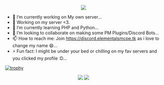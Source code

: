 <p align="center">
  <a href="https://github.com/DenverCoder1/readme-typing-svg"><img src="https://readme-typing-svg.herokuapp.com/?lines=Am+PogChamper+Cosmic;Never+Gonna+Give+You+Up;Never+Gonna+Let+You+Down;Never+Gonna+Run+Around+And+Desert+You"></a>
</p>

- 🔭 I’m currently working on My own server...
- 🥳 Working on my server <3.
- 🌱 I’m currently learning PHP and Python...
- 👯 I’m looking to collaborate on making some PM Plugins/Discord Bots...
- 📫 How to reach me: Join https://discord.elementalsmcpe.tk as i love to change my name 😄...
- ⚡ Fun fact: I might be under your bed or chilling on my fav servers and you clicked my profile :D...

[![trophy](https://github-profile-trophy.vercel.app/?username=cosmicnebula200)](https://github.com/ryo-ma/github-profile-trophy)

<p align="center">
<img src="https://github-readme-stats.vercel.app/api?username=cosmicnebula200&show_icons=true&count_private=true&hide_title=false&theme=tokyonight">
<img src="https://github-readme-stats.vercel.app/api/top-langs/?username=cosmicnebula200&count_private=true&layout=compact&theme=tokyonight">
</p>

